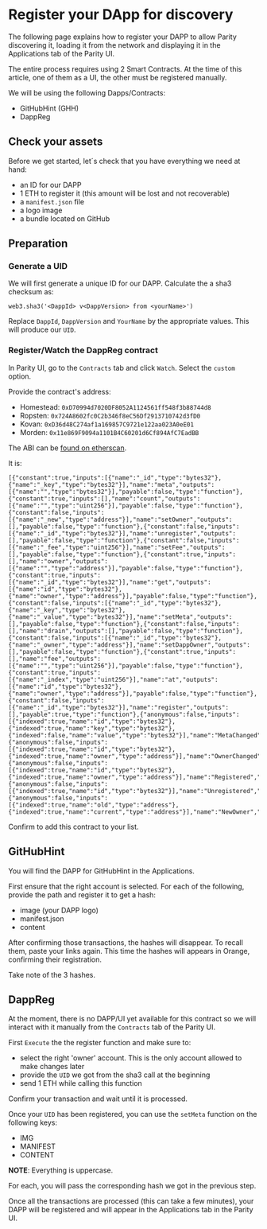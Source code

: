 # Register your DApp for discovery

The following page explains how to register your DAPP to allow Parity discovering it, loading it from the network and displaying it in the Applications tab of the Parity UI.

The entire process requires using 2 Smart Contracts. At the time of this article, one of them as a UI, the other must be registered manually.

We will be using the following Dapps/Contracts:

 - GitHubHint (GHH)
 - DappReg

## Check your assets

Before we get started, let´s check that you have everything we need at hand:

 - an ID for our DAPP
 - 1 ETH to register it (this amount will be lost and not recoverable)
 - a `manifest.json` file
 - a logo image
 - a bundle located on GitHub


## Preparation

### Generate a UID

We will first generate a unique ID for our DAPP. Calculate the a sha3 checksum as:

    web3.sha3('<DappId> v<DappVersion> from <yourName>')

Replace `DappId`, `DappVersion` and `YourName` by the appropriate values.
This will produce our `UID`.

### Register/Watch the DappReg contract

In Parity UI, go to the `Contracts` tab and click `Watch`. Select the `custom` option.

Provide the contract's address:

 - Homestead: `0xD70994d7020DF8052A1124561ff548f3b88744d8`
 - Ropsten: `0x724A8602fc0C2b346f8eC56Df2913710742d3fD0`
 - Kovan: `0xD36d48C274af1a169857C9721e122aa023A0eE01`
 - Morden: `0x11e869F9094a1101B4C60201d6Cf894AfC7EadBB`

The ABI can be [found on etherscan](https://etherscan.io/address/0xD70994d7020DF8052A1124561ff548f3b88744d8#code).

It is:

    [{"constant":true,"inputs":[{"name":"_id","type":"bytes32"},{"name":"_key","type":"bytes32"}],"name":"meta","outputs":[{"name":"","type":"bytes32"}],"payable":false,"type":"function"},{"constant":true,"inputs":[],"name":"count","outputs":[{"name":"","type":"uint256"}],"payable":false,"type":"function"},{"constant":false,"inputs":[{"name":"_new","type":"address"}],"name":"setOwner","outputs":[],"payable":false,"type":"function"},{"constant":false,"inputs":[{"name":"_id","type":"bytes32"}],"name":"unregister","outputs":[],"payable":false,"type":"function"},{"constant":false,"inputs":[{"name":"_fee","type":"uint256"}],"name":"setFee","outputs":[],"payable":false,"type":"function"},{"constant":true,"inputs":[],"name":"owner","outputs":[{"name":"","type":"address"}],"payable":false,"type":"function"},{"constant":true,"inputs":[{"name":"_id","type":"bytes32"}],"name":"get","outputs":[{"name":"id","type":"bytes32"},{"name":"owner","type":"address"}],"payable":false,"type":"function"},{"constant":false,"inputs":[{"name":"_id","type":"bytes32"},{"name":"_key","type":"bytes32"},{"name":"_value","type":"bytes32"}],"name":"setMeta","outputs":[],"payable":false,"type":"function"},{"constant":false,"inputs":[],"name":"drain","outputs":[],"payable":false,"type":"function"},{"constant":false,"inputs":[{"name":"_id","type":"bytes32"},{"name":"_owner","type":"address"}],"name":"setDappOwner","outputs":[],"payable":false,"type":"function"},{"constant":true,"inputs":[],"name":"fee","outputs":[{"name":"","type":"uint256"}],"payable":false,"type":"function"},{"constant":true,"inputs":[{"name":"_index","type":"uint256"}],"name":"at","outputs":[{"name":"id","type":"bytes32"},{"name":"owner","type":"address"}],"payable":false,"type":"function"},{"constant":false,"inputs":[{"name":"_id","type":"bytes32"}],"name":"register","outputs":[],"payable":true,"type":"function"},{"anonymous":false,"inputs":[{"indexed":true,"name":"id","type":"bytes32"},{"indexed":true,"name":"key","type":"bytes32"},{"indexed":false,"name":"value","type":"bytes32"}],"name":"MetaChanged","type":"event"},{"anonymous":false,"inputs":[{"indexed":true,"name":"id","type":"bytes32"},{"indexed":true,"name":"owner","type":"address"}],"name":"OwnerChanged","type":"event"},{"anonymous":false,"inputs":[{"indexed":true,"name":"id","type":"bytes32"},{"indexed":true,"name":"owner","type":"address"}],"name":"Registered","type":"event"},{"anonymous":false,"inputs":[{"indexed":true,"name":"id","type":"bytes32"}],"name":"Unregistered","type":"event"},{"anonymous":false,"inputs":[{"indexed":true,"name":"old","type":"address"},{"indexed":true,"name":"current","type":"address"}],"name":"NewOwner","type":"event"}]

Confirm to add this contract to your list.


## GitHubHint

You will find the DAPP for GitHubHint in the Applications.

First ensure that the right account is selected. For each of the following, provide the path and register it to get a hash:

- image (your DAPP logo)
- manifest.json
- content

After confirming those transactions, the hashes will disappear. To recall them, paste your links again. This time the hashes will appears in Orange, confirming their registration.

Take note of the 3 hashes.

## DappReg

At the moment, there is no DAPP/UI yet available for this contract so we will interact with it manually from the `Contracts` tab of the Parity UI.

First `Execute` the the register function and make sure to:

- select the right 'owner' account. This is the only account allowed to make changes later
- provide the `UID` we got from the sha3 call at the beginning
- send 1 ETH while calling this function

Confirm your transaction and wait until it is processed.

Once your `UID` has been registered, you can use the `setMeta` function on the following keys:

- IMG
- MANIFEST
- CONTENT

**NOTE**: Everything is uppercase.

For each, you will pass the corresponding hash we got in the previous step.

Once all the transactions are processed (this can take a few minutes), your DAPP will be registered and will appear in the Applications tab in the Parity UI.

